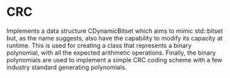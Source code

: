 # CRC

Implements a data structure CDynamicBitset which aims to mimic std::bitset but, as the name suggests, also have the capability to modify its capacity at runtime. This is used for creating a class that represents a binary polynomial, with all the expected arithmetic operations. Finally, the binary polynomials are used to implement a simple CRC coding scheme with a few industry standard generating polynomials.
